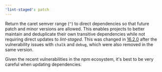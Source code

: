```yaml
---
'lint-staged': patch
---
```


Return the caret semver range (`^`) to direct dependencies so that future patch and minor versions are allowed. This enables projects to better maintain and deduplicate their own transitive dependencies while not requiring direct updates to _lint-staged_. This was changed in [16.2.0](https://github.com/lint-staged/lint-staged/releases/tag/v16.2.0) after the vulnerability issues with `chalk` and `debug`, which were also removed in the same version.

Given the recent vulnerabilities in the _npm_ ecosystem, it's best to be very careful when updating dependencies.
